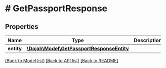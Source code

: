 # # GetPassportResponse

## Properties

Name | Type | Description | Notes
------------ | ------------- | ------------- | -------------
**entity** | [**\Dojah\Model\GetPassportResponseEntity**](GetPassportResponseEntity.md) |  | [optional]

[[Back to Model list]](../../README.md#models) [[Back to API list]](../../README.md#endpoints) [[Back to README]](../../README.md)
